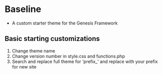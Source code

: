# Baseline

* A custom starter theme for the Genesis Framework

## Basic starting customizations
1. Change theme name
1. Change version number in style.css and functions.php
2. Search and replace full theme for 'prefix_' and replace with your prefix for new site